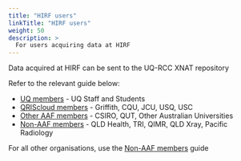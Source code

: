 ```yaml
---
title: "HIRF users"
linkTitle: "HIRF users"
weight: 50
description: >
  For users acquiring data at HIRF
---
```


Data acquired at HIRF can be sent to the UQ-RCC XNAT repository

Refer to the relevant guide below:

- [UQ members](/docs/user-guides/getting-started/uq-members) - UQ Staff and Students
- [QRIScloud members](/docs/user-guides/getting-started/qcif-members) - Griffith, CQU, JCU, USQ, USC
- [Other AAF members](/docs/user-guides/getting-started/other-aaf-members) - CSIRO, QUT, Other Australian Universities
- [Non-AAF members](/docs/user-guides/getting-started/non-aaf-members) - QLD Health, TRI, QIMR, QLD Xray, Pacific Radiology

For all other organisations, use the [Non-AAF members](/docs/user-guides/getting-started/non-aaf-members) guide

<!-- QCIF - Griffith, CQU, JCU, USQ, USC
https://www.qcif.edu.au/about-us/our-members
https://aaf.edu.au/subscribers -->

<!-- ## Signing into XNAT
---

{{< cardpane >}}
  {{< card header="AAF" >}}
- Australian Universities - e.g. UQ, QUT, JCU, Griffith, USQ, USC, ACU, Bond, CQU
- AAF member organisations - e.g. CSIRO
- Any organisation on [this list](https://aaf.edu.au/subscribers/)

  {{< /card >}}
  {{< card header="Non-AAF" >}}
- QLD Health, TRI, QIMR, QLD Xray
  {{< /card >}}
{{< /cardpane >}}

Use the guide for [AAF members](/docs/user-guides/getting-started/aaf-members) if you belong to any of the following:
- Australian Universities - e.g. UQ, QUT, JCU, Griffith, USQ, USC, ACU, Bond, CQU
- AAF member organisations - e.g. CSIRO
- Any organisation on [this list](https://aaf.edu.au/subscribers/)

Use the guide for [non-AAF members](/docs/user-guides/getting-started/non-aaf-members) if you belong to any of the following:
- QLD Health, TRI, QIMR, QLD Xray

If you have any questions, contact either support@qriscloud.org.au or HIRFAdministration@health.qld.gov.au

## Creating an XNAT Project
---

### UQ users
---
If you have a UQ affiliation, refer to the [UQ guide](/docs/user-guides/create-xnat-project/uq-members)

### QCIF members
---
_Includes Griffith, CQU, JCU, USQ, USC_

See [here](https://www.qcif.edu.au/about-us/our-members) for more details on QCIF

#### Step 1
Open a ticket with QRIScloud support (Example below)

{{< card header="To: support@qriscloud.org.au" subtitle="Subject: XNAT HIRF project **PROJ001**">}}
Requesting a QRIScloud storage collection for **PROJ001**<br>
Also creating an XNAT project for **PROJ001**
{{< /card >}}

#### Step 2
QRIScloud support will reach out for futher details
### Other users
---
#### Step 1
Open a ticket with QRIScloud support (Example below)

{{< card header="To: support@qriscloud.org.au" subtitle="Subject: XNAT HIRF project **PROJ001**">}}
Creating an XNAT project for **PROJ001**
{{< /card >}}

#### Step 2
QRIScloud support will reach out for futher details -->
